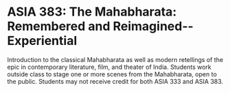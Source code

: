 # ASIA 383: The Mahabharata: Remembered and Reimagined--Experiential

Introduction to the classical Mahabharata as well as modern retellings of the epic in contemporary literature, film, and theater of India. Students work outside class to stage one or more scenes from the Mahabharata, open to the public. Students may not receive credit for both ASIA 333 and ASIA 383.